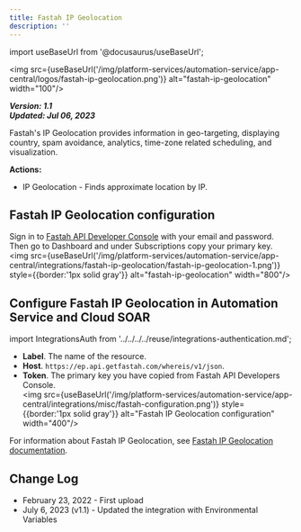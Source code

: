 ```yaml
---
title: Fastah IP Geolocation
description: ''
---
```

import useBaseUrl from '@docusaurus/useBaseUrl';

<img src={useBaseUrl('/img/platform-services/automation-service/app-central/logos/fastah-ip-geolocation.png')} alt="fastah-ip-geolocation" width="100"/>

***Version: 1.1  
Updated: Jul 06, 2023***

Fastah's IP Geolocation provides information in geo-targeting, displaying country, spam avoidance, analytics, time-zone related scheduling, and visualization.

**Actions:**

* IP Geolocation - Finds approximate location by IP.

## Fastah IP Geolocation configuration

Sign in to [Fastah API Developer Console](https://docs.getfastah.com/docs/using-the-developer-portal) with your email and password. Then go to Dashboard and under Subscriptions copy your primary key.<br/><img src={useBaseUrl('/img/platform-services/automation-service/app-central/integrations/fastah-ip-geolocation/fastah-ip-geolocation-1.png')} style={{border:'1px solid gray'}} alt="fastah-ip-geolocation" width="800"/>

## Configure Fastah IP Geolocation in Automation Service and Cloud SOAR

import IntegrationsAuth from '../../../../reuse/integrations-authentication.md';

<IntegrationsAuth/>

   * **Label**. The name of the resource.
   * **Host**. `https://ep.api.getfastah.com/whereis/v1/json`.
   * **Token**. The primary key you have copied from Fastah API Developers Console. <br/><img src={useBaseUrl('/img/platform-services/automation-service/app-central/integrations/misc/fastah-configuration.png')} style={{border:'1px solid gray'}} alt="Fastah IP Geolocation configuration" width="400"/>

For information about Fastah IP Geolocation, see [Fastah IP Geolocation documentation](https://docs.getfastah.com/docs/quick-start).

## Change Log

* February 23, 2022 - First upload
* July 6, 2023 (v1.1) - Updated the integration with Environmental Variables
